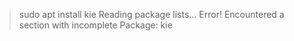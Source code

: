 > sudo apt install kie
Reading package lists... Error!
Encountered a section with incomplete Package: kie
>
